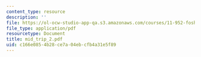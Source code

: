 ```yaml
---
content_type: resource
description: ''
file: https://ol-ocw-studio-app-qa.s3.amazonaws.com/courses/11-952-foshan-china-workshop-spring-2004/c166e0854b28ce7a04ebcfb4a31e5f89_mid_trip_2.pdf
file_type: application/pdf
resourcetype: Document
title: mid_trip_2.pdf
uid: c166e085-4b28-ce7a-04eb-cfb4a31e5f89
---
```

